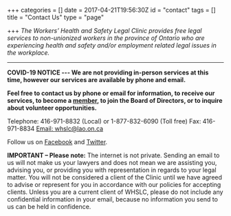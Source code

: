 +++
categories = []
date = 2017-04-21T19:56:30Z
id = "contact"
tags = []
title = "Contact Us"
type = "page"

+++
_The Workers’ Health and Safety Legal Clinic provides free legal services to non-unionized workers in the province of Ontario who are experiencing health and safety and/or employment related legal issues in the workplace._

<hr>

**COVID-19 NOTICE --- We are not providing in-person services at this time, however our services are available by phone and email.**

**Feel free to contact us by phone or email for information, to receive our services, to become a [member](/menu/member/), to join the Board of Directors, or to inquire about volunteer opportunities.**

Telephone: 416-971-8832 (Local) or 1-877-832-6090 (Toll free)
Fax: 416-971-8834
[Email: whslc@lao.on.ca](mailto:whslc@lao.on.ca)

Follow us on [Facebook](https://www.facebook.com/TWHSLC/) and [Twitter](https://twitter.com/TWHSLC).

**IMPORTANT – Please note:** The internet is not private. Sending an email to us will not make us your lawyers and does not mean we are assisting you, advising you, or providing you with representation in regards to your legal matter. You will not be considered a client of the Clinic until we have agreed to advise or represent for you in accordance with our policies for accepting clients. Unless you are a current client of WHSLC, please do not include any confidential information in your email, because no information you send to us can be held in confidence.
